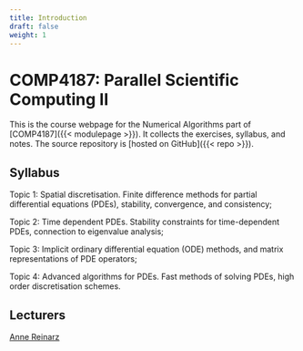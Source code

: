 ```yaml
---
title: Introduction
draft: false
weight: 1
---
```


# COMP4187: Parallel Scientific Computing II

This is the course webpage for the Numerical Algorithms part of
[COMP4187]({{< modulepage >}}). It collects the exercises, syllabus,
and notes. The source repository is [hosted on GitHub]({{< repo >}}).

## Syllabus

Topic 1: Spatial discretisation. Finite difference methods for partial differential equations (PDEs), stability, convergence, and consistency;

Topic 2: Time dependent PDEs. Stability constraints for time-dependent PDEs, connection to eigenvalue analysis;

Topic 3: Implicit ordinary differential equation (ODE) methods, and matrix representations of PDE operators;

Topic 4: Advanced algorithms for PDEs. Fast methods of solving PDEs, high order discretisation schemes.

## Lecturers

[Anne Reinarz](mailto:anne.k.reinarz@durham.ac.uk)
